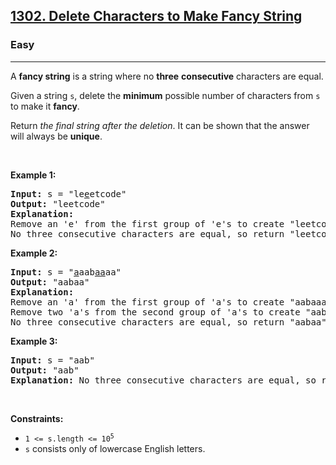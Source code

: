 <h2><a href="https://leetcode.com/problems/delete-characters-to-make-fancy-string">1302. Delete Characters to Make Fancy String</a></h2><h3>Easy</h3><hr><p>A <strong>fancy string</strong> is a string where no <strong>three</strong> <strong>consecutive</strong> characters are equal.</p>

<p>Given a string <code>s</code>, delete the <strong>minimum</strong> possible number of characters from <code>s</code> to make it <strong>fancy</strong>.</p>

<p>Return <em>the final string after the deletion</em>. It can be shown that the answer will always be <strong>unique</strong>.</p>

<p> </p>
<p><strong class="example">Example 1:</strong></p>

<pre>
<strong>Input:</strong> s = "le<u>e</u>etcode"
<strong>Output:</strong> "leetcode"
<strong>Explanation:</strong>
Remove an 'e' from the first group of 'e's to create "leetcode".
No three consecutive characters are equal, so return "leetcode".
</pre>

<p><strong class="example">Example 2:</strong></p>

<pre>
<strong>Input:</strong> s = "<u>a</u>aab<u>aa</u>aa"
<strong>Output:</strong> "aabaa"
<strong>Explanation:</strong>
Remove an 'a' from the first group of 'a's to create "aabaaaa".
Remove two 'a's from the second group of 'a's to create "aabaa".
No three consecutive characters are equal, so return "aabaa".
</pre>

<p><strong class="example">Example 3:</strong></p>

<pre>
<strong>Input:</strong> s = "aab"
<strong>Output:</strong> "aab"
<strong>Explanation:</strong> No three consecutive characters are equal, so return "aab".
</pre>

<p> </p>
<p><strong>Constraints:</strong></p>

<ul>
	<li><code>1 <= s.length <= 10<sup>5</sup></code></li>
	<li><code>s</code> consists only of lowercase English letters.</li>
</ul>
